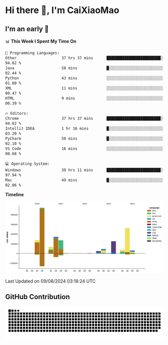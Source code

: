 # Hi there 👋, I'm CaiXiaoMao

## I'm an early 🐤
<!--START_SECTION:waka-->
📊 **This Week I Spent My Time On** 

```text
💬 Programming Languages: 
Other                    37 hrs 37 mins      ████████████████████████░   94.02 % 
Java                     58 mins             █░░░░░░░░░░░░░░░░░░░░░░░░   02.44 % 
Python                   43 mins             ░░░░░░░░░░░░░░░░░░░░░░░░░   01.80 % 
XML                      11 mins             ░░░░░░░░░░░░░░░░░░░░░░░░░   00.47 % 
HTML                     9 mins              ░░░░░░░░░░░░░░░░░░░░░░░░░   00.39 % 

🔥 Editors: 
Chrome                   37 hrs 37 mins      ████████████████████████░   94.02 % 
IntelliJ IDEA            1 hr 16 mins        █░░░░░░░░░░░░░░░░░░░░░░░░   03.20 % 
PyCharm                  50 mins             █░░░░░░░░░░░░░░░░░░░░░░░░   02.10 % 
VS Code                  16 mins             ░░░░░░░░░░░░░░░░░░░░░░░░░   00.68 % 

💻 Operating System: 
Windows                  39 hrs 11 mins      ████████████████████████░   97.94 % 
Mac                      49 mins             █░░░░░░░░░░░░░░░░░░░░░░░░   02.06 % 
```

**Timeline**

![Lines of Code chart](https://raw.githubusercontent.com/caixiaomao/caixiaomao/main/assets/bar_graph.png)


 Last Updated on 09/08/2024 03:18:24 UTC
<!--END_SECTION:waka-->

## GitHub Contribution
<picture>
  <source media="(prefers-color-scheme: dark)" srcset="/dist/snake/github-contribution-grid-snake-dark.svg" />
  <source media="(prefers-color-scheme: light)" srcset="/dist/snake/github-contribution-grid-snake.svg" />
  <img alt="github contribution grid snake animation" src="/dist/snake/github-contribution-grid-snake.svg" />
</picture>
